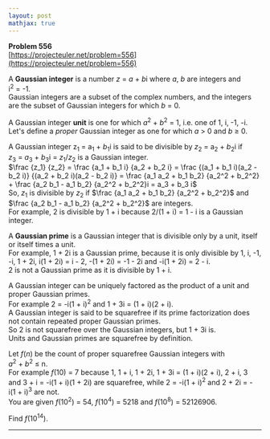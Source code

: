 ```yaml
---
layout: post
mathjax: true
---
```

**Problem 556**  
[https://projecteuler.net/problem=556](https://projecteuler.net/problem=556)

<p>A <b>Gaussian integer</b> is a number <var>z</var> = <var>a</var> + <var>b</var>i where <var>a</var>, <var>b</var> are integers and i<sup>2</sup> = -1.<br />
Gaussian integers are a subset of the complex numbers, and the integers are the subset of Gaussian integers for which <var>b</var> = 0.</p>

<p>A Gaussian integer <b>unit</b> is one for which <var>a</var><sup>2</sup> + <var>b</var><sup>2</sup> = 1, i.e. one of 1, i, -1, -i.<br />
Let's define a <i>proper</i> Gaussian integer as one for which <var>a</var> &gt; 0 and <var>b</var> ≥ 0.</p>

<p>A Gaussian integer z<sub>1</sub> = a<sub>1</sub> + <var>b</var><sub>1</sub>i is said to be divisible by <var>z</var><sub>2</sub> = a<sub>2</sub> + <var>b</var><sub>2</sub>i if <var>z</var><sub>3</sub> = <var>a</var><sub>3</sub> + <var>b</var><sub>3</sub>i = <var>z</var><sub>1</sub>/<var>z</var><sub>2</sub> is a Gaussian integer.<br />
$\frac {z_1} {z_2} = \frac {a_1 + b_1 i} {a_2 + b_2 i} = \frac {(a_1 + b_1 i)(a_2 - b_2 i)} {(a_2 + b_2 i)(a_2 - b_2 i)} = \frac {a_1 a_2 + b_1 b_2} {a_2^2 + b_2^2} + \frac  {a_2 b_1 - a_1 b_2}  {a_2^2 + b_2^2}i = a_3 + b_3 i$<br />
So, <var>z</var><sub>1</sub> is divisible by <var>z</var><sub>2</sub> if $\frac {a_1 a_2 + b_1 b_2} {a_2^2 + b_2^2}$ and $\frac  {a_2 b_1 - a_1 b_2}  {a_2^2 + b_2^2}$ are integers.<br />
For example, 2 is divisible by 1 + i because 2/(1 + i) = 1 - i is a Gaussian integer.</p>

<p>A <b>Gaussian prime</b> is a Gaussian integer that is divisible only by a unit, itself or itself times a unit.<br />
For example, 1 + 2i is a Gaussian prime, because it is only divisible by 1, i, -1, -i, 1 + 2i, i(1 + 2i) = i - 2, -(1 + 2i) = -1 - 2i and -i(1 + 2i) = 2 - i.<br />
2 is not a Gaussian prime as it is divisible by 1 + i.</p>

<p>A Gaussian integer can be uniquely factored as the product of a unit and proper Gaussian primes.<br />
For example 2 = -i(1 + i)<sup>2</sup> and 1 + 3i = (1 + i)(2 + i).<br />
A Gaussian integer is said to be squarefree if its prime factorization does not contain repeated proper Gaussian primes.<br />
So 2 is not squarefree over the Gaussian integers, but 1 + 3i is.<br />
Units and Gaussian primes are squarefree by definition.</p>

<p>Let <var>f</var>(<var>n</var>) be the count of proper squarefree Gaussian integers with <var>a</var><sup>2</sup> + <var>b</var><sup>2</sup> ≤ n.<br />
For example <var>f</var>(10) = 7 because 1, 1 + i, 1 + 2i, 1 + 3i = (1 + i)(2 + i), 2 + i, 3 and 3 + i = -i(1 + i)(1 + 2i) are squarefree, while 2 = -i(1 + i)<sup>2</sup> and 2 + 2i = -i(1 + i)<sup>3</sup> are not.<br />
You are given <var>f</var>(10<sup>2</sup>) = 54, <var>f</var>(10<sup>4</sup>) = 5218 and <var>f</var>(10<sup>8</sup>) = 52126906.</p>

<p>Find <var>f</var>(10<sup>14</sup>).</p>

---
